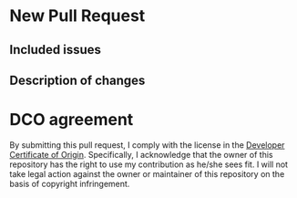 # New Pull Request

## Included issues

## Description of changes

# DCO agreement

By submitting this pull request, I comply with the license in the [Developer Certificate of Origin](../docs/DCO.md).
Specifically, I acknowledge that the owner of this repository has the right to use my contribution as he/she sees fit.
I will not take legal action against the owner or maintainer of this repository on the basis of copyright infringement.
